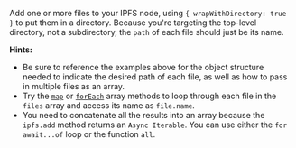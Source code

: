 Add one or more files to your IPFS node, using `{ wrapWithDirectory: true }` to put them in a directory. Because you're targeting the top-level directory, not a subdirectory, the `path` of each file should just be its name.

**Hints:**
- Be sure to reference the examples above for the object structure needed to indicate the desired path of each file, as well as how to pass in multiple files as an array.
- Try the [`map`](https://developer.mozilla.org/en-US/docs/Web/JavaScript/Reference/Global_Objects/Array/map) or [`forEach`](https://developer.mozilla.org/en-US/docs/Web/JavaScript/Reference/Global_Objects/Array/forEach) array methods to loop through each file in the `files` array and access its name as `file.name`.
- You need to concatenate all the results into an array because the `ipfs.add` method returns an `Async Iterable`. You can use either the `for await...of` loop or the function `all`.
